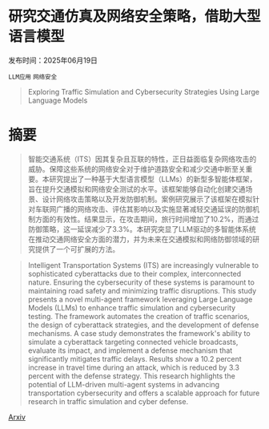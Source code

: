 # 研究交通仿真及网络安全策略，借助大型语言模型

发布时间：2025年06月19日

`LLM应用` `网络安全`

> Exploring Traffic Simulation and Cybersecurity Strategies Using Large Language Models

# 摘要

> 智能交通系统（ITS）因其复杂且互联的特性，正日益面临复杂网络攻击的威胁。保障这些系统的网络安全对于维护道路安全和减少交通中断至关重要。本研究提出了一种基于大型语言模型（LLMs）的新型多智能体框架，旨在提升交通模拟和网络安全测试的水平。该框架能够自动化创建交通场景、设计网络攻击策略以及开发防御机制。案例研究展示了该框架在模拟针对车联网广播的网络攻击、评估其影响以及实施显著减轻交通延误的防御机制方面的有效性。结果显示，在攻击期间，旅行时间增加了10.2%，而通过防御策略，这一延误减少了3.3%。本研究突显了LLM驱动的多智能体系统在推动交通网络安全方面的潜力，并为未来在交通模拟和网络防御领域的研究提供了一个可扩展的方法。

> Intelligent Transportation Systems (ITS) are increasingly vulnerable to sophisticated cyberattacks due to their complex, interconnected nature. Ensuring the cybersecurity of these systems is paramount to maintaining road safety and minimizing traffic disruptions. This study presents a novel multi-agent framework leveraging Large Language Models (LLMs) to enhance traffic simulation and cybersecurity testing. The framework automates the creation of traffic scenarios, the design of cyberattack strategies, and the development of defense mechanisms. A case study demonstrates the framework's ability to simulate a cyberattack targeting connected vehicle broadcasts, evaluate its impact, and implement a defense mechanism that significantly mitigates traffic delays. Results show a 10.2 percent increase in travel time during an attack, which is reduced by 3.3 percent with the defense strategy. This research highlights the potential of LLM-driven multi-agent systems in advancing transportation cybersecurity and offers a scalable approach for future research in traffic simulation and cyber defense.

[Arxiv](https://arxiv.org/abs/2506.16699)